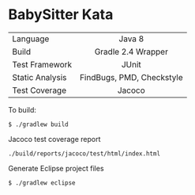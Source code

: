 # BabySitter Kata

|                   |                             |
|-------------------|:---------------------------:|
|  Language         |                     Java 8  |
|  Build            |         Gradle 2.4 Wrapper  |
|  Test Framework   |                      JUnit  |
|  Static Analysis  |  FindBugs, PMD, Checkstyle  |  
|  Test Coverage    |                     Jacoco  |

To build: 

    $ ./gradlew build

Jacoco test coverage report

    ./build/reports/jacoco/test/html/index.html

Generate Eclipse project files

    $ ./gradlew eclipse


